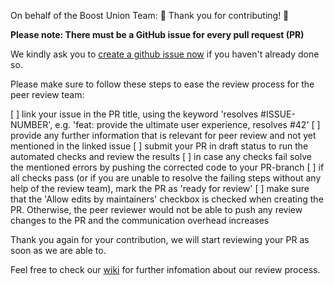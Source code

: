 On behalf of the Boost Union Team: 🎉 Thank you for contributing! 🎉

**Please note: There must be a GitHub issue for every pull request (PR)**

We kindly ask you to [create a github issue now](https://github.com/moodle-an-hochschulen/moodle-theme_boost_union/issues/new/choose) if you haven't already done so.

Please make sure to follow these steps to ease the review process for the peer review team:

[ ] link your issue in the PR title, using the keyword 'resolves #ISSUE-NUMBER', e.g. 'feat: provide the ultimate user experience, resolves #42'
[ ] provide any further information that is relevant for peer review and not yet mentioned in the linked issue
[ ] submit your PR in draft status to run the automated checks and review the results
[ ] in case any checks fail solve the mentioned errors by pushing the corrected code to your PR-branch
[ ] if all checks pass (or if you are unable to resolve the failing steps without any help of the review team), mark the PR as 'ready for review'
[ ] make sure that the 'Allow edits by maintainers' checkbox is checked when creating the PR. Otherwise, the peer reviewer would not be able to push any review changes to the PR and the communication overhead increases

Thank you again for your contribution, we will start reviewing your PR as soon as we are able to.

Feel free to check our [wiki](https://https://github.com/moodle-an-hochschulen/moodle-plugin-maintaining/wiki/Check-list-for-peer-reviewing-patches-and-pull-requests) for further infomation about our review process.
